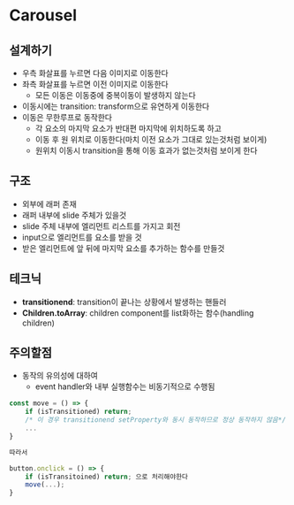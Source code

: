# Carousel

## 설계하기

- 우측 화살표를 누르면 다음 이미지로 이동한다
- 좌측 화살표를 누르면 이전 이미지로 이동한다
    - 모든 이동은 이동중에 중복이동이 발생하지 않는다
- 이동시에는 transition: transform으로 유연하게 이동한다
- 이동은 무한루프로 동작한다
    - 각 요소의 마지막 요소가 반대편 마지막에 위치하도록 하고
    - 이동 후 원 위치로 이동한다(마치 이전 요소가 그대로 있는것처럼 보이게)
    - 원위치 이동시 transition을 통해 이동 효과가 없는것처럼 보이게 한다

## 구조

- 외부에 래퍼 존재
- 래퍼 내부에 slide 주체가 있을것
- slide 주체 내부에 엘리먼트 리스트를 가지고 회전
- input으로 엘리먼트를 요소를 받을 것
- 받은 엘리먼트에 앞 뒤에 마지막 요소를 추가하는 함수를 만들것

## 테크닉

- **transitionend**: transition이 끝나는 상황에서 발생하는 핸들러
- **Children.toArray**: children component를 list화하는 함수(handling children)

## 주의할점

- 동작의 유의성에 대하여
    - event handler와 내부 실행함수는 비동기적으로 수행됨

```jsx
const move = () => {
	if (isTransitioned) return;
	/* 이 경우 transitionend setProperty와 동시 동작하므로 정상 동작하지 않음*/
	...
}

따라서

button.onclick = () => {
	if (isTransitoined) return; 으로 처리해야한다
	move(...);
}
```